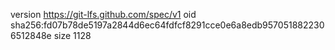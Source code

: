 version https://git-lfs.github.com/spec/v1
oid sha256:fd07b78de5197a2844d6ec64fdfcf8291cce0e6a8edb9570518822306512848e
size 1128
